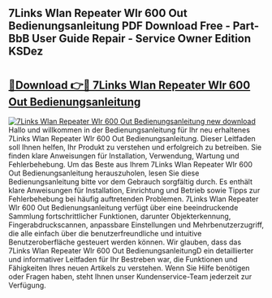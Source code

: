 ## 7Links Wlan Repeater Wlr 600 Out Bedienungsanleitung PDF Download Free - Part-BbB User Guide Repair - Service Owner Edition KSDez

# <h2><a href="http://df15u1.blite.top/?on=7Links+Wlan+Repeater+Wlr+600+Out+Bedienungsanleitung">🔗Download 👉🔴 7Links Wlan Repeater Wlr 600 Out Bedienungsanleitung</a></h2>

[![7Links Wlan Repeater Wlr 600 Out Bedienungsanleitung new download](https://i.imgur.com/lujVjoI.png)](http://df15u1.blite.top/?on=7Links+Wlan+Repeater+Wlr+600+Out+Bedienungsanleitung)
Hallo und willkommen in der Bedienungsanleitung für Ihr neu erhaltenes 7Links Wlan Repeater Wlr 600 Out Bedienungsanleitung. Dieser Leitfaden soll Ihnen helfen, Ihr Produkt zu verstehen und erfolgreich zu betreiben. Sie finden klare Anweisungen für Installation, Verwendung, Wartung und Fehlerbehebung. Um das Beste aus Ihrem 7Links Wlan Repeater Wlr 600 Out Bedienungsanleitung herauszuholen, lesen Sie diese Bedienungsanleitung bitte vor dem Gebrauch sorgfältig durch. Es enthält klare Anweisungen für Installation, Einrichtung und Betrieb sowie Tipps zur Fehlerbehebung bei häufig auftretenden Problemen. 7Links Wlan Repeater Wlr 600 Out Bedienungsanleitung verfügt über eine beeindruckende Sammlung fortschrittlicher Funktionen, darunter Objekterkennung, Fingerabdruckscannen, anpassbare Einstellungen und Mehrbenutzerzugriff, die alle einfach über die benutzerfreundliche und intuitive Benutzeroberfläche gesteuert werden können. Wir glauben, dass das 7Links Wlan Repeater Wlr 600 Out BedienungsanleitungD ein detaillierter und informativer Leitfaden für Ihr Bestreben war, die Funktionen und Fähigkeiten Ihres neuen Artikels zu verstehen. Wenn Sie Hilfe benötigen oder Fragen haben, steht Ihnen unser Kundenservice-Team jederzeit zur Verfügung.
